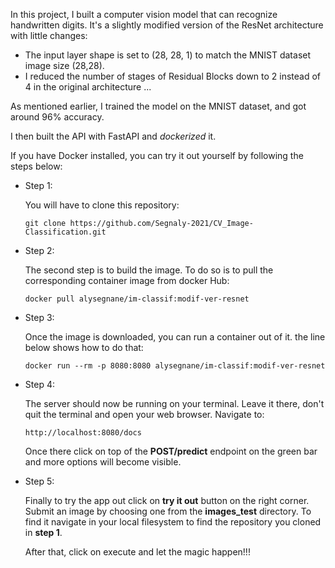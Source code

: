 In this project, I built a computer vision model that can recognize handwritten digits.
It's a slightly modified version of the ResNet architecture with little changes:

- The input layer shape is set to (28, 28, 1) to match the MNIST dataset image size (28,28).
- I reduced the number of stages of Residual Blocks down to 2 instead of 4 in the original architecture ...

As mentioned earlier, I trained the model on the MNIST dataset, and got around 96% accuracy. 

I then built the API with FastAPI and *dockerized* it.

If you have Docker installed, you can try it out yourself by following the steps below:

- Step 1:

    You will have to clone this repository:

      git clone https://github.com/Segnaly-2021/CV_Image-Classification.git
- Step 2:
  
    The second step is to build the image. To do so is to pull the corresponding container image from docker Hub:

      docker pull alysegnane/im-classif:modif-ver-resnet
- Step 3:

    Once the image is downloaded, you can run a container out of it. the line below shows how to do that:
  
      docker run --rm -p 8080:8080 alysegnane/im-classif:modif-ver-resnet

- Step 4:

    The server should now be running on your terminal. Leave it there, don't quit the terminal and open your web browser. Navigate to:
  
      http://localhost:8080/docs

    Once there click on top of the **POST/predict** endpoint on the green bar and more options will become visible.

- Step 5:

    Finally to try the app out click on **try it out** button on the right corner.
    Submit an image by choosing one from the **images_test** directory. To find it navigate in your local filesystem to find the repository you cloned in **step 1**.
    
    After that, click on execute and let the magic happen!!! 
      
 
